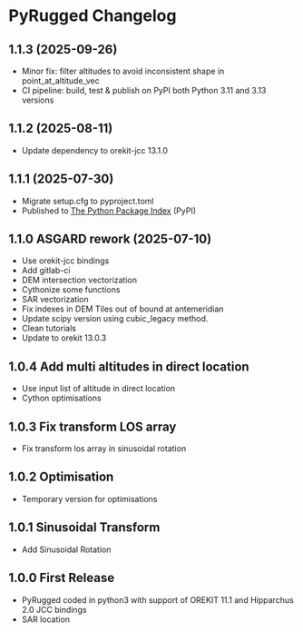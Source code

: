 # PyRugged Changelog

## 1.1.3 (2025-09-26)

- Minor fix: filter altitudes to avoid inconsistent shape in point_at_altitude_vec
- CI pipeline: build, test & publish on PyPI both Python 3.11 and 3.13 versions

## 1.1.2 (2025-08-11)

- Update dependency to orekit-jcc 13.1.0

## 1.1.1 (2025-07-30)

- Migrate setup.cfg to pyproject.toml 
- Published to [The Python Package Index](https://pypi.org/project/pyRugged/) (PyPI)

## 1.1.0 ASGARD rework (2025-07-10)

- Use orekit-jcc bindings
- Add gitlab-ci 
- DEM intersection vectorization
- Cythonize some functions
- SAR vectorization
- Fix indexes in DEM Tiles out of bound at antemeridian
- Update scipy version using cubic_legacy method.
- Clean tutorials 
- Update to orekit 13.0.3

## 1.0.4 Add multi altitudes in direct location

- Use input list of altitude in direct location
- Cython optimisations

## 1.0.3 Fix transform LOS array

- Fix transform los array in sinusoidal rotation

## 1.0.2 Optimisation

- Temporary version for optimisations 

## 1.0.1 Sinusoidal Transform

- Add Sinusoidal Rotation

## 1.0.0 First Release 

- PyRugged coded in python3 with support of OREKIT 11.1 and Hipparchus 2.0 JCC bindings
- SAR location 

